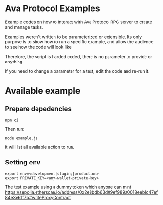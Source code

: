 # Ava Protocol Examples

Example codes on how to interact with Ava Protocol RPC server to create and
manage tasks.

Examples weren't written to be parameterized or extensible. Its only purpose
is to show how to run a specific example, and allow the audience to see
how the code will look like.

Therefore, the script is harded coded, there is no parameter to provide or anything.

If you need to change a parameter for a test, edit the code and re-run it.

# Available example

## Prepare depedencies

```
npm ci
```

Then run:

```
node example.js
```

it will list all available action to run.

## Setting env

```
export env=<development|staging|production>
export PRIVATE_KEY=<any-wallet-private-key>
```

The test example using a dummy token which anyone can mint https://sepolia.etherscan.io/address/0x2e8bdb63d09ef989a0018eeb1c47ef84e3e61f7b#writeProxyContract
